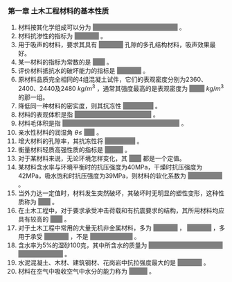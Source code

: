 <style>
.cloze {
background-color: grey;
color: grey;
padding: 0px 0px;
cursor: pointer;
transition: color 0.3s ease;
}
.cloze:hover {
background-color: white;
color: blue;
}
.clozewrong {
background-color: grey;
color: grey;
padding: 0px 0px;
cursor: pointer;
transition: color 0.3s ease;
}
.clozewrong:hover {
background-color: white;
color: red;
}
</style>

### 第一章 土木工程材料的基本性质
1. 材料按其化学组成可以分为 <span class='cloze'>有机材料、无机材料和复合材料</span>  。
1. 材料抗渗性的指标为 <span class='cloze'>渗透系数</span> 。
1. 用于吸声的材料，要求其具有 <span class='cloze'>开放连通</span> 孔隙的多孔结构材料，吸声效果最好。
1. 某一材料的指标为常数的是 <span class='cloze'>密度</span> 。
1. 评价材料抵抗水的破坏能力的指标是 <span class='cloze'>软化系数</span> 。
1. 原材料品质完全相同的4组混凝土试件，它们的表观密度分别为2360、2400、2440及2480 $kg/m^3$ ，通常其强度最高的是表观密度为 <span class='cloze'>2480</span> $kg/m^3$ 的那一组。
1. 降低同一种材料的密实度，则其抗冻性 <span class='cloze'>不一定降低</span> 。
1. 材料的表观体积是指 <span class='cloze'>材料实体体积+闭口孔隙体积</span> 。
1. 材料毛体积是指 <span class='cloze'>材料实体体积+闭口孔隙体积+开口孔隙体积</span> 。
1. 亲水性材料的润湿角 $\theta\leqslant$ <span class='cloze'>$90^{\circ}$</span> 。
1. 增大材料的孔隙率，其抗冻性将 <span class='clozewrong'>不一定降低</span> 。
1. 衡量材料轻质高强性质的指标是 <span class='cloze'>比强度</span> 。
1. 对于某材料来说，无论环境怎样变化，其 <span class='cloze'>密度</span> 都是一个定值。
1. 某材料含水率与环境平衡时的抗压强度为40MPa，干燥时抗压强度为42MPa，吸水饱和时抗压强度为39MPa，则材料的软化系数为 <span class='cloze'>39/42=0.93</span> 。
1. 当外力达一定值时，材料发生突然破坏，其破坏时无明显的塑性变形，这种性质称为 <span class='cloze'>脆性</span> 。
1. 在土木工程中，对于要求承受冲击荷载和有抗震要求的结构，其所用材料均应具有较高的 <span class='cloze'>韧性</span> 。
1. 对于土木工程中常用的大量无机非金属材料，多为 <span class='cloze'>亲水材料</span> ， <span class='cloze'>脆性材料</span> ，多用于承受 <span class='cloze'>压力荷载</span> ，不是 <span class='cloze'>完全弹性的材料</span> 。
1. 含水率为5%的湿砂100克，其中所含水的质量为 <span class='clozewrong'>100-100/(1+5%) (含水率均为水重除以干重)</span> 。
1. 水泥混凝土、木材、建筑钢材、花岗岩中抗拉强度最大的是 <span class='cloze'>建筑钢材</span> 。
1. 材料在空气中吸收空气中水分的能力称为 <span class='cloze'>吸湿性</span> 。
